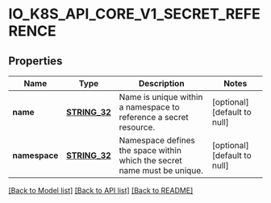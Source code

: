# IO_K8S_API_CORE_V1_SECRET_REFERENCE

## Properties
Name | Type | Description | Notes
------------ | ------------- | ------------- | -------------
**name** | [**STRING_32**](STRING_32.md) | Name is unique within a namespace to reference a secret resource. | [optional] [default to null]
**namespace** | [**STRING_32**](STRING_32.md) | Namespace defines the space within which the secret name must be unique. | [optional] [default to null]

[[Back to Model list]](../README.md#documentation-for-models) [[Back to API list]](../README.md#documentation-for-api-endpoints) [[Back to README]](../README.md)


